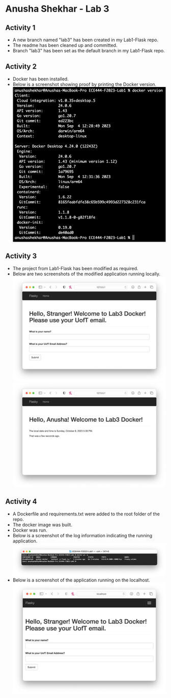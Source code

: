 # Anusha Shekhar - Lab 3

## Activity 1
- A new branch named "lab3" has been created in my Lab1-Flask repo.
- The readme has been cleaned up and committed. 
- Branch "lab3" has been set as the default branch in my Lab1-Flask repo.

## Activity 2
- Docker has been installed.
- Below is a screenshot showing proof by printing the Docker version.
![activity 2: docker version](./images/2_dockerVersion.png)

## Activity 3
- The project from Lab1-Flask has been modified as required.
- Below are two screenshots of the modified application running locally.
![activity 3.1: hello stranger](./images/3_stranger.png)
![activity 3.2: hello anusha](./images/3_anusha.png)

## Activity 4
- A Dockerfile and requirements.txt were added to the root folder of the repo.
- The docker image was built.
- Docker was run.
- Below is a screenshot of the log information indicating the running application.
![activity 4.1: docker log](./images/4_log.png)
- Below is a screenshot of the application running on the localhost.
![activity 4.2: running on localhost](./images/4_localhost.png)